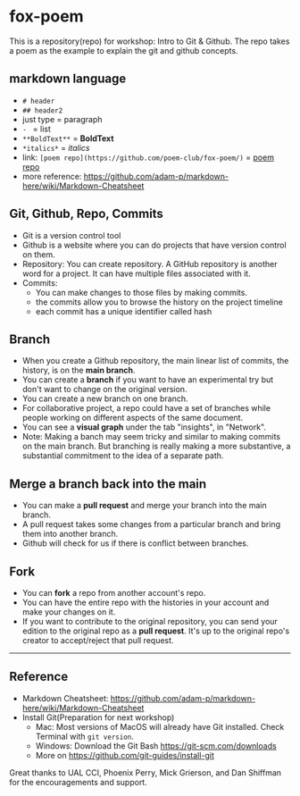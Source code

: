 # fox-poem

This is a repository(repo) for workshop: Intro to Git & Github.
The repo takes a poem as the example to explain the git and github concepts.

## markdown language
- `# header`
- `## header2`
- just type = paragraph
- `- ` = list
- `**BoldText**` = **BoldText**
- `*italics*` = *italics*
- link: `[poem repo](https://github.com/poem-club/fox-poem/)` = [poem repo](https://github.com/poem-club/fox-poem/)
- more reference: https://github.com/adam-p/markdown-here/wiki/Markdown-Cheatsheet

## Git, Github, Repo, Commits
- Git is a version control tool
- Github is a website where you can do projects that have version control on them.
- Repository: You can create repository. A GitHub repository is another word for a project. It can have multiple files associated with it.
- Commits: 
  - You can make changes to those files by making commits.
  - the commits allow you to browse the history on the project timeline
  - each commit has a unique identifier called hash

## Branch
- When you create a Github repository, the main linear list of commits, the history, is on the **main branch**.
- You can create a **branch** if you want to have an experimental try but don't want to change on the original version.
- You can create a new branch on one branch.
- For collaborative project, a repo could have a set of branches while people working on different aspects of the same document.
- You can see a **visual graph** under the tab "insights", in "Network". 
- Note: Making a banch may seem tricky and similar to making commits on the main branch. But branching is really making a more substantive, a substantial commitment to the idea of a separate path.

## Merge a branch back into the main
- You can make a **pull request** and merge your branch into the main branch.
- A pull request takes some changes from a particular branch and bring them into another branch.
- Github will check for us if there is conflict between branches.

## Fork
- You can **fork** a repo from another account's repo.
- You can have the entire repo with the histories in your account and make your changes on it.
- If you want to contribute to the original repository, you can send your edition to the original repo as a **pull request**. It's up to the original repo's creator to accept/reject that pull request.

--------------

## Reference
- Markdown Cheatsheet: https://github.com/adam-p/markdown-here/wiki/Markdown-Cheatsheet
- Install Git(Preparation for next workshop)
  - Mac: Most versions of MacOS will already have Git installed. Check Terminal with `git version`.
  - Windows: Download the Git Bash https://git-scm.com/downloads
  - More on https://github.com/git-guides/install-git

Great thanks to UAL CCI, Phoenix Perry, Mick Grierson, and Dan Shiffman for the encouragements and support.
